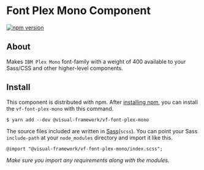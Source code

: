 # Font Plex Mono Component

[![npm version](https://badge.fury.io/js/%40visual-framework%2Fvf-font-plex-mono.svg)](https://badge.fury.io/js/%40visual-framework%2Fvf-font-plex-mono)

## About

Makes `IBM Plex Mono` font-family with a weight of 400 available to your Sass/CSS and other higher-level components.

## Install

This component is distributed with npm. After [installing npm](https://www.npmjs.com/get-npm), you can install the `vf-font-plex-mono` with this command.

```
$ yarn add --dev @visual-framework/vf-font-plex-mono
```

The source files included are written in [Sass](http://sass-lang.com)(`scss`). You can point your Sass `include-path` at your `node_modules` directory and import it like this.

```
@import "@visual-framework/vf-font-plex-mono/index.scss";
```

_Make sure you import any requirements along with the modules._
